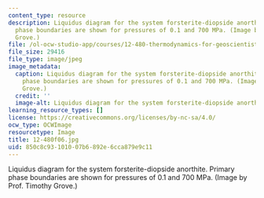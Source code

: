 ```yaml
---
content_type: resource
description: Liquidus diagram for the system forsterite-diopside anorthite. Primary
  phase boundaries are shown for pressures of 0.1 and 700 MPa. (Image by Prof. Timothy
  Grove.)
file: /ol-ocw-studio-app/courses/12-480-thermodynamics-for-geoscientists-fall-2006/850c8c93101007b6892e6cca879e9c11_12-480f06.jpg
file_size: 29416
file_type: image/jpeg
image_metadata:
  caption: Liquidus diagram for the system forsterite-diopside anorthite. Primary
    phase boundaries are shown for pressures of 0.1 and 700 MPa. (Image by Prof. Timothy
    Grove.)
  credit: ''
  image-alt: Liquidus diagram for the system forsterite-diopside anorthite.
learning_resource_types: []
license: https://creativecommons.org/licenses/by-nc-sa/4.0/
ocw_type: OCWImage
resourcetype: Image
title: 12-480f06.jpg
uid: 850c8c93-1010-07b6-892e-6cca879e9c11
---
```

Liquidus diagram for the system forsterite-diopside anorthite. Primary phase boundaries are shown for pressures of 0.1 and 700 MPa. (Image by Prof. Timothy Grove.)